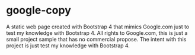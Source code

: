 # google-copy
A static web page created with Bootstrap 4 that mimics Google.com just to test my knowledge with Bootstrap 4.
All rights to Google.com, this is just a small project sample that has no commercial propose. The intent with this project is just test my knowledge with Bootstrap 4.

